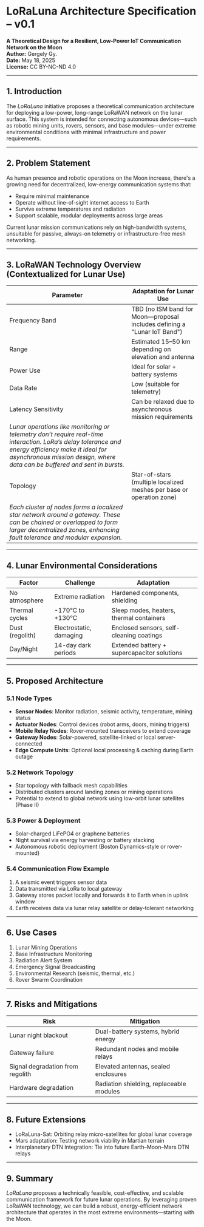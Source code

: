 # LoRaLuna Architecture Specification – v0.1

**A Theoretical Design for a Resilient, Low-Power IoT Communication Network on the Moon**  
**Author:** Gergely Gy.  
**Date:** May 18, 2025  
**License:** CC BY-NC-ND 4.0

---

## 1. Introduction

The *LoRaLuna* initiative proposes a theoretical communication architecture for deploying a low-power, long-range LoRaWAN network on the lunar surface. This system is intended for connecting autonomous devices—such as robotic mining units, rovers, sensors, and base modules—under extreme environmental conditions with minimal infrastructure and power requirements.

---

## 2. Problem Statement

As human presence and robotic operations on the Moon increase, there's a growing need for decentralized, low-energy communication systems that:

- Require minimal maintenance
- Operate without line-of-sight internet access to Earth
- Survive extreme temperatures and radiation
- Support scalable, modular deployments across large areas

Current lunar mission communications rely on high-bandwidth systems, unsuitable for passive, always-on telemetry or infrastructure-free mesh networking.

---

## 3. LoRaWAN Technology Overview (Contextualized for Lunar Use)

| Parameter | Adaptation for Lunar Use |
|----------|---------------------------|
| Frequency Band | TBD (no ISM band for Moon—proposal includes defining a "Lunar IoT Band") |
| Range | Estimated 15–50 km depending on elevation and antenna |
| Power Use | Ideal for solar + battery systems |
| Data Rate | Low (suitable for telemetry) |
| Latency Sensitivity | Can be relaxed due to asynchronous mission requirements | 
*Lunar operations like monitoring or telemetry don’t require real-time interaction. LoRa’s delay tolerance and energy efficiency make it ideal for asynchronous mission design, where data can be buffered and sent in bursts.* |
| Topology | Star-of-stars (multiple localized meshes per base or operation zone) |
*Each cluster of nodes forms a localized star network around a gateway. These can be chained or overlapped to form larger decentralized zones, enhancing fault tolerance and modular expansion.* |

---

## 4. Lunar Environmental Considerations

| Factor | Challenge | Adaptation |
|--------|-----------|------------|
| No atmosphere | Extreme radiation | Hardened components, shielding |
| Thermal cycles | -170°C to +130°C | Sleep modes, heaters, thermal containers |
| Dust (regolith) | Electrostatic, damaging | Enclosed sensors, self-cleaning coatings |
| Day/Night | 14-day dark periods | Extended battery + supercapacitor solutions |

---

## 5. Proposed Architecture

### 5.1 Node Types

- **Sensor Nodes**: Monitor radiation, seismic activity, temperature, mining status  
- **Actuator Nodes**: Control devices (robot arms, doors, mining triggers)  
- **Mobile Relay Nodes**: Rover-mounted transceivers to extend coverage  
- **Gateway Nodes**: Solar-powered, satellite-linked or local server-connected  
- **Edge Compute Units**: Optional local processing & caching during Earth outage

### 5.2 Network Topology

- Star topology with fallback mesh capabilities
- Distributed clusters around landing zones or mining operations
- Potential to extend to global network using low-orbit lunar satellites (Phase II)

### 5.3 Power & Deployment

- Solar-charged LiFePO4 or graphene batteries
- Night survival via energy harvesting or battery stacking
- Autonomous robotic deployment (Boston Dynamics-style or rover-mounted)

### 5.4 Communication Flow Example

1. A seismic event triggers sensor data  
2. Data transmitted via LoRa to local gateway  
3. Gateway stores packet locally and forwards it to Earth when in uplink window  
4. Earth receives data via lunar relay satellite or delay-tolerant networking

---

## 6. Use Cases

1. Lunar Mining Operations  
2. Base Infrastructure Monitoring  
3. Radiation Alert System  
4. Emergency Signal Broadcasting  
5. Environmental Research (seismic, thermal, etc.)  
6. Rover Swarm Coordination

---

## 7. Risks and Mitigations

| Risk | Mitigation |
|------|------------|
| Lunar night blackout | Dual-battery systems, hybrid energy |
| Gateway failure | Redundant nodes and mobile relays |
| Signal degradation from regolith | Elevated antennas, sealed enclosures |
| Hardware degradation | Radiation shielding, replaceable modules |

---

## 8. Future Extensions

- LoRaLuna-Sat: Orbiting relay micro-satellites for global lunar coverage  
- Mars adaptation: Testing network viability in Martian terrain  
- Interplanetary DTN Integration: Tie into future Earth–Moon–Mars DTN relays

---

## 9. Summary

*LoRaLuna* proposes a technically feasible, cost-effective, and scalable communication framework for future lunar operations. By leveraging proven LoRaWAN technology, we can build a robust, energy-efficient network architecture that operates in the most extreme environments—starting with the Moon.
